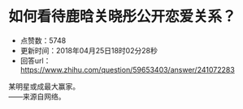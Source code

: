 # 如何看待鹿晗关晓彤公开恋爱关系？
- 点赞数：5748
- 更新时间：2018年04月25日18时02分28秒
- 回答url：https://www.zhihu.com/question/59653403/answer/241072283
<body>
 <p data-pid="Z1m_2aLt">某明星或成最大赢家。<br>
  ——来源自网络。</p>
</body>